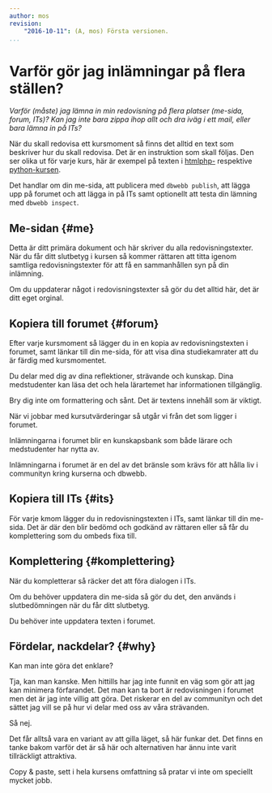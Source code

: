 ```yaml
---
author: mos
revision:
    "2016-10-11": (A, mos) Första versionen.
...
```

Varför gör jag inlämningar på flera ställen?
==================================

*Varför (måste) jag lämna in min redovisning på flera platser (me-sida, forum, ITs)? Kan jag inte bara zippa ihop allt och dra iväg i ett mail, eller bara lämna in på ITs?*


När du skall redovisa ett kursmoment så finns det alltid en text som beskriver hur du skall redovisa. Det är en instruktion som skall följas. Den ser olika ut för varje kurs, här är exempel på texten i [htmlphp-](/kurser/htmlphp/redovisa) respektive [python-kursen](/kurser/python/redovisa).

Det handlar om din me-sida, att publicera med `dbwebb publish`, att lägga upp på forumet och att lägga in på ITs samt optionellt att testa din lämning med `dbwebb inspect`.



Me-sidan {#me}
-----------------------------------

Detta är ditt primära dokument och här skriver du alla redovisningstexter. När du får ditt slutbetyg i kursen så kommer rättaren att titta igenom samtliga redovisningstexter för att få en sammanhållen syn på din inlämning.

Om du uppdaterar något i redovisningstexter så gör du det alltid här, det är ditt eget orginal.



Kopiera till forumet {#forum}
-----------------------------------

Efter varje kursmoment så lägger du in en kopia av redovisningstexten i forumet, samt länkar till din me-sida, för att visa dina studiekamrater att du är färdig med kursmomentet.

Du delar med dig av dina reflektioner, strävande och kunskap. Dina medstudenter kan läsa det och hela lärartemet har informationen tillgänglig.

Bry dig inte om formattering och sånt. Det är textens innehåll som är viktigt.

När vi jobbar med kursutvärderingar så utgår vi från det som ligger i forumet.

Inlämningarna i forumet blir en kunskapsbank som både lärare och medstudenter har nytta av.

Inlämningarna i forumet är en del av det bränsle som krävs för att hålla liv i communityn kring kurserna och dbwebb. 



Kopiera till ITs {#its}
-----------------------------------

För varje kmom lägger du in redovisningstexten i ITs, samt länkar till din me-sida. Det är där den blir bedömd och godkänd av rättaren eller så får du komplettering som du ombeds fixa till.



Komplettering {#komplettering}
-----------------------------------

När du kompletterar så räcker det att föra dialogen i ITs.

Om du behöver uppdatera din me-sida så gör du det, den används i slutbedömningen när du får ditt slutbetyg.

Du behöver inte uppdatera texten i forumet.



Fördelar, nackdelar? {#why}
-----------------------------------

Kan man inte göra det enklare?

Tja, kan man kanske. Men hittills har jag inte funnit en väg som gör att jag kan minimera förfarandet. Det man kan ta bort är redovisningen i forumet men det är jag inte villig att göra. Det riskerar en del av communityn och det sättet jag vill se på hur vi delar med oss av våra strävanden. 

Så nej.

Det får alltså vara en variant av att gilla läget, så här funkar det. Det finns en tanke bakom varför det är så här och alternativen har ännu inte varit tillräckligt attraktiva.

Copy & paste, sett i hela kursens omfattning så pratar vi inte om speciellt mycket jobb.
